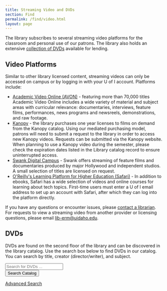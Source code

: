 ```yaml
---
title: Streaming Video and DVDs
section: Find
permalink: /find/video.html
layout: page
---
```


The library subscribes to several streaming video platforms for the classroom and personal use of our patrons.
The library also holds an extensive <a href="#dvds">collection of DVDs</a> available for lending.

## Video Platforms

Similar to other library licensed content, streaming videos can only be accessed on campus or by logging in with your U of I account.
Platforms include:

- <a href="https://uidaho.idm.oclc.org/login?url=https://video.alexanderstreet.com/channel/academic-video-online" target="_blank" rel="noopener">Academic Video Online (AVON)</a> - featuring more than 70,000 titles Academic Video Online includes a wide variety of material and subject areas with curricular relevance: documentaries, interviews, feature films, performances, news programs and newsreels, demonstrations, and raw footage. 
- <a href="https://uidaho.idm.oclc.org/login?url=https://uidaho.kanopy.com/" target="_blank" rel="noopener">Kanopy</a> - the library purchases one year licenses to films on demand from the Kanopy catalog. Using our mediated purchasing model, patrons will need to submit a request to the library in order to access new Kanopy videos. Requests can be submitted via the Kanopy website. When planning to use a Kanopy video during the semester, please check the expiration dates listed in the Library catalog record to ensure uninterrupted access.
- <a href="https://uidaho.idm.oclc.org/login?url=https://digitalcampus.swankmp.net/unividaho295672/#/digitalCampus/browse" target="_blank" rel="noopener">Swank Digital Campus</a> - Swank offers streaming of feature films and documentaries produced by major Hollywood and independent studios. A small selection of titles are licensed on request.
- <a href="https://uidaho.idm.oclc.org/login?url=https://www.oreilly.com/library-access/?email=^u" target="_blank" rel="noopener">O'Reilly's Learning Platform for Higher Education (Safari)</a> - In addition to ebooks, Safari has a wide selection of videos and online courses for learning about tech topics. First-time users must enter a U of I email address to set up an account with Safari, after which they can log into the platform directly.

If you have any questions or encounter issues, please <a href="{{ '/help/' | relative_url }}">contact a librarian</a>.
For requests to view a streaming video from another provider or licensing questions, please email <lib-erm@uidaho.edu>.

## DVDs

DVDs are found on the second floor of the library and can be discovered in the library catalog.
Use the search box below to find DVDs in our catalog. You can search by title, creator (director/writer), and subject.

<div class="card mb-4 searchcontainer">
  <div class="card-body">
      <script>
      function primo_search() {
          var query = document.getElementById("primo-search").value;
          window.open("https://alliance-uidaho.primo.exlibrisgroup.com/discovery/search?pfilter=rtype,exact,dvd_videos,AND&tab=UI_EResources_Slot&search_scope=MyInst_and_CI&vid=01ALLIANCE_UID:UID&mode=advanced&query=any,contains," + encodeURIComponent(query), "_self" ); }
      </script>
      <form class="mt-4" role="search" onsubmit="primo_search(); return false;">
        <div class="row g-2 justify-content-center">
          <div class="col-10 col-md-6"><input id="primo-search" class="form-control form-control-lg mb-2" type="search" placeholder="Search for DVDs ..." aria-label="Search for DVDs"></div>
          <div class="col-10 col-md-2"><button class="btn btn-lg btn-pride-gold text-dark w-100 mb-2" type="submit"><span class="fas fa-search"></span><span class="visually-hidden">Search Catalog</span></button></div>
        </div>
      </form>
      <div class="text-center"><a href="https://alliance-uidaho.primo.exlibrisgroup.com/discovery/search?vid=01ALLIANCE_UID:UID&mode=advanced" class="text-white">Advanced Search</a></div>
  </div>
</div>
